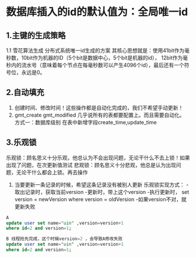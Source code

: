 # 数据库插入的id的默认值为：全局唯一id
## 1.主键的生成策略

1.1 雪花算法生成 
分布式系统唯一id生成的方案
其核心思想就是：使用41bit作为毫秒数，10bit作为机器的ID（5个bit是数据中心，5个bit是机器的id），
12bit作为毫秒内的流水号（意味着每个节点在每毫秒数可以产生4096个id），最后还有一个符号位，永远是0。

## 2.自动填充

1. 创建时间、修改时间！这些操作都是自动化完成的，我们不希望手动更新！
2. gmt_create gmt_modified 几乎说所有的表都要配置上。而且需要自动化。
方式一：数据库级别
   在表中新增字段create_time,update_time
## 3.乐观锁

乐观锁：顾名思义十分乐观，他总认为不会出现问题，无论干什么不去上锁！如果出现了问题，在次更新值测试
悲观锁：顾名思义十分悲观，他总是认为出现问题，无论干什么都会上锁。再去操作

1. 当要更新一条记录的时候，希望这条记录没有被别人更新
乐观锁实现方式：
-取出记录时，获取当前version
-更新时，带上这个version
-执行更新时， set version = newVersion where version = oldVersion
-如果version不对，就更新失败
```sql
A
update user set name="uin" ,version=version+1
where id=2 and version=1;
 ```
```sql
B 线程抢先完成，这个时候version=2 ，会导致A修改失败
update user set name="uin" ,version=version+1
where id=2 and version=1;
```


